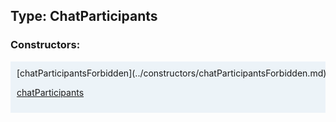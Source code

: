 ## Type: ChatParticipants  

### Constructors:

<style>
.container {
    width: auto;
    overflow-x: auto;
    white-space: nowrap;
    background: #ecf3f8;
    padding: 10px;
}
</style>
<div class="container">
[chatParticipantsForbidden](../constructors/chatParticipantsForbidden.md)  

[chatParticipants](../constructors/chatParticipants.md)  

</div>